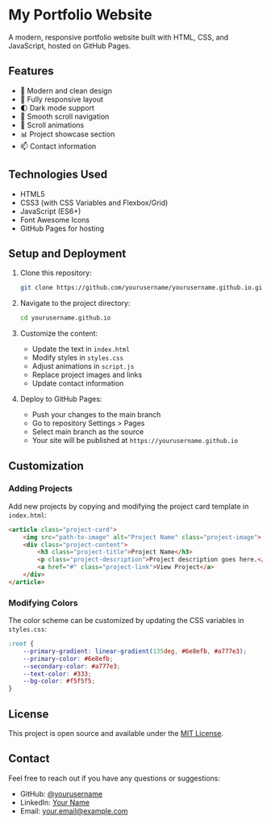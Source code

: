 # My Portfolio Website

A modern, responsive portfolio website built with HTML, CSS, and JavaScript, hosted on GitHub Pages.

## Features

- 🎨 Modern and clean design
- 📱 Fully responsive layout
- 🌓 Dark mode support
- 🎯 Smooth scroll navigation
- 💫 Scroll animations
- 📊 Project showcase section
- 📫 Contact information

## Technologies Used

- HTML5
- CSS3 (with CSS Variables and Flexbox/Grid)
- JavaScript (ES6+)
- Font Awesome Icons
- GitHub Pages for hosting

## Setup and Deployment

1. Clone this repository:
   ```bash
   git clone https://github.com/yourusername/yourusername.github.io.git
   ```

2. Navigate to the project directory:
   ```bash
   cd yourusername.github.io
   ```

3. Customize the content:
   - Update the text in `index.html`
   - Modify styles in `styles.css`
   - Adjust animations in `script.js`
   - Replace project images and links
   - Update contact information

4. Deploy to GitHub Pages:
   - Push your changes to the main branch
   - Go to repository Settings > Pages
   - Select main branch as the source
   - Your site will be published at `https://yourusername.github.io`

## Customization

### Adding Projects

Add new projects by copying and modifying the project card template in `index.html`:

```html
<article class="project-card">
    <img src="path-to-image" alt="Project Name" class="project-image">
    <div class="project-content">
        <h3 class="project-title">Project Name</h3>
        <p class="project-description">Project description goes here.</p>
        <a href="#" class="project-link">View Project</a>
    </div>
</article>
```

### Modifying Colors

The color scheme can be customized by updating the CSS variables in `styles.css`:

```css
:root {
    --primary-gradient: linear-gradient(135deg, #6e8efb, #a777e3);
    --primary-color: #6e8efb;
    --secondary-color: #a777e3;
    --text-color: #333;
    --bg-color: #f5f5f5;
}
```

## License

This project is open source and available under the [MIT License](LICENSE).

## Contact

Feel free to reach out if you have any questions or suggestions:

- GitHub: [@yourusername](https://github.com/yourusername)
- LinkedIn: [Your Name](https://linkedin.com/in/yourusername)
- Email: your.email@example.com
